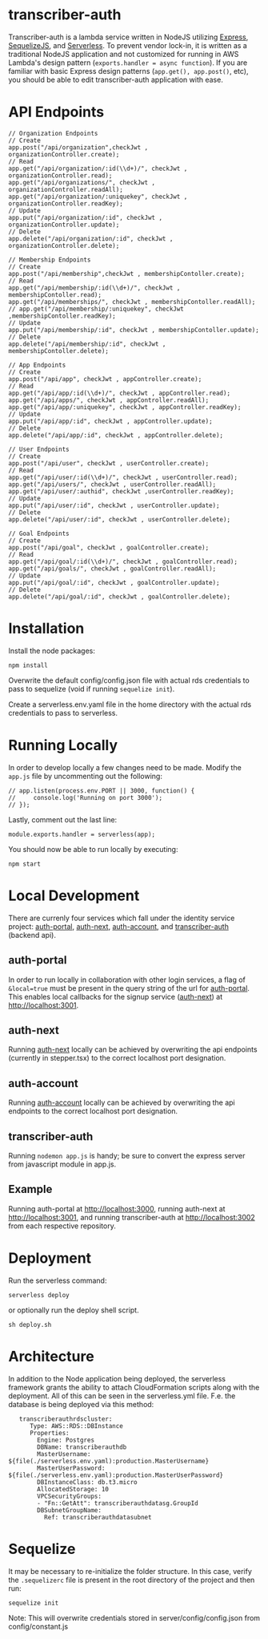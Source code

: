 # transcriber-auth
Transcriber-auth is a lambda service written in NodeJS utilizing [Express](https://expressjs.com/), [SequelizeJS](http://docs.sequelizejs.com/), and [Serverless](https://serverless.com/). To prevent vendor lock-in, it is written as a traditional NodeJS application and not customized for running in AWS Lambda's design pattern (```exports.handler = async function```). If you are familiar with basic Express design patterns (```app.get(), app.post()```, etc), you should be able to edit transcriber-auth application with ease.
# API Endpoints
  ```
  // Organization Endpoints
  // Create
  app.post("/api/organization",checkJwt , organizationController.create);
  // Read
  app.get("/api/organization/:id(\\d+)/", checkJwt , organizationController.read);
  app.get("/api/organizations/", checkJwt , organizationController.readAll);
  app.get("/api/organization/:uniquekey", checkJwt , organizationController.readKey);
  // Update
  app.put("/api/organization/:id", checkJwt , organizationController.update);
  // Delete
  app.delete("/api/organization/:id", checkJwt , organizationController.delete);

  // Membership Endpoints
  // Create
  app.post("/api/membership",checkJwt , membershipContoller.create);
  // Read
  app.get("/api/membership/:id(\\d+)/", checkJwt , membershipContoller.read);
  app.get("/api/memberships/", checkJwt , membershipContoller.readAll);
  // app.get("/api/membership/:uniquekey", checkJwt ,membershipContoller.readKey);
  // Update
  app.put("/api/membership/:id", checkJwt , membershipContoller.update);
  // Delete
  app.delete("/api/membership/:id", checkJwt , membershipContoller.delete);
  
  // App Endpoints
  // Create
  app.post("/api/app", checkJwt , appController.create);
  // Read
  app.get("/api/app/:id(\\d+)/", checkJwt , appController.read);
  app.get("/api/apps/", checkJwt , appController.readAll);
  app.get("/api/app/:uniquekey", checkJwt , appController.readKey);
  // Update
  app.put("/api/app/:id", checkJwt , appController.update);
  // Delete
  app.delete("/api/app/:id", checkJwt , appController.delete);

  // User Endpoints
  // Create
  app.post("/api/user", checkJwt , userController.create);
  // Read
  app.get("/api/user/:id(\\d+)/", checkJwt , userController.read);
  app.get("/api/users/", checkJwt , userController.readAll);
  app.get("/api/user/:authid", checkJwt ,userController.readKey);
  // Update
  app.put("/api/user/:id", checkJwt , userController.update);
  // Delete
  app.delete("/api/user/:id", checkJwt , userController.delete);

  // Goal Endpoints
  // Create
  app.post("/api/goal", checkJwt , goalController.create);
  // Read
  app.get("/api/goal/:id(\\d+)/", checkJwt , goalController.read);
  app.get("/api/goals/", checkJwt , goalController.readAll);
  // Update
  app.put("/api/goal/:id", checkJwt , goalController.update);
  // Delete
  app.delete("/api/goal/:id", checkJwt , goalController.delete);
```
# Installation
Install the node packages:
```
npm install
```
Overwrite the default config/config.json file with actual rds credentials to pass to sequelize (void if running ```sequelize init```).

Create a  serverless.env.yaml file in the home directory with the actual rds credentials to pass to serverless.

# Running Locally 
In order to develop locally a few changes need to be made. Modify the ```app.js``` file by uncommenting out the following:

```
// app.listen(process.env.PORT || 3000, function() {
//     console.log('Running on port 3000');
// });
```
Lastly, comment out the last line:
```
module.exports.handler = serverless(app);
```
You should now be able to run locally by executing:
```
npm start
```
# Local Development
There are currenly four services which fall under the identity service project: [auth-portal](https://github.com/sillsdev/auth-portal), [auth-next](https://github.com/sillsdev/auth-next), [auth-account](https://github.com/sillsdev/auth-account), and [transcriber-auth](https://github.com/sillsdev/transcriber-auth) (backend api).
## auth-portal
In order to run locally in collaboration with other login services, a flag of `&local=true` must be present in the query string of the url for [auth-portal](https://github.com/sillsdev/auth-portal). This enables local callbacks for the signup service ([auth-next](https://github.com/sillsdev/auth-next)) at [http://localhost:3001](http://localhost:3001).
## auth-next

Running [auth-next](https://github.com/sillsdev/auth-next) locally can be achieved by overwriting the api endpoints (currently in stepper.tsx) to the correct localhost port designation.

## auth-account

Running [auth-account](https://github.com/sillsdev/auth-account) locally can be achieved by overwriting the api endpoints to the correct localhost port designation.

## transcriber-auth
Running `nodemon app.js` is handy; be sure to convert the express server from javascript module in app.js. 

## Example

Running auth-portal at [http://localhost:3000](http://localhost:3000), running auth-next at [http://localhost:3001](http://localhost:3001), and running transcriber-auth at [http://localhost:3002](http://localhost:3002) from each respective repository.

# Deployment
Run the serverless command:
```
serverless deploy
```
or optionally run the deploy shell script.
```
sh deploy.sh
```
# Architecture
In addition to the Node application being deployed, the serverless framework grants the ability to attach CloudFormation scripts along with the deployment. All of this can be seen in the serverless.yml file. F.e. the database is being deployed via this method:
```
   transcriberauthrdscluster:
      Type: AWS::RDS::DBInstance
      Properties:
        Engine: Postgres
        DBName: transcriberauthdb
        MasterUsername: ${file(./serverless.env.yaml):production.MasterUsername}
        MasterUserPassword: ${file(./serverless.env.yaml):production.MasterUserPassword}
        DBInstanceClass: db.t3.micro
        AllocatedStorage: 10
        VPCSecurityGroups:
        - "Fn::GetAtt": transcriberauthdatasg.GroupId
        DBSubnetGroupName:
          Ref: transcriberauthdatasubnet
```
# Sequelize
It may be necessary to re-initialize the folder structure. In this case, verify the ```.sequelizerc``` file is present in the root directory of the project and then run:
```
sequelize init
```
Note: This will overwrite credentials stored in server/config/config.json from config/constant.js